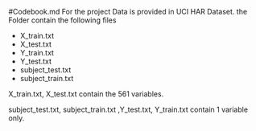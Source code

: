 #Codebook.md
For the project Data is provided in UCI HAR Dataset. 
the Folder contain the following files

+ X_train.txt
+ X_test.txt
+ Y_train.txt
+ Y_test.txt
+ subject_test.txt
+ subject_train.txt

X_train.txt, X_test.txt contain the 561 variables.

subject_test.txt, subject_train.txt ,Y_test.txt, Y_train.txt contain 1 variable only.
